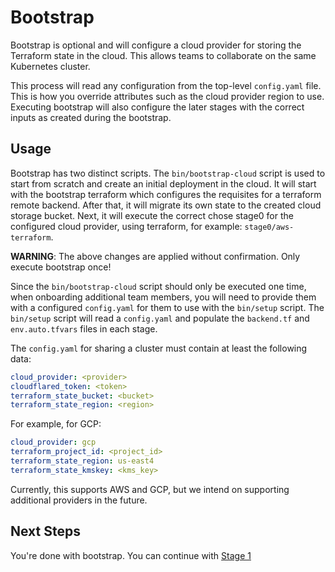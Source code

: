 # Bootstrap

Bootstrap is optional and will configure a cloud provider for storing the Terraform state in the cloud. This allows
teams to collaborate on the same Kubernetes cluster.

This process will read any configuration from the top-level `config.yaml` file. This is how you override attributes
such as the cloud provider region to use. Executing bootstrap will also configure the later stages with the correct
inputs as created during the bootstrap.

## Usage

Bootstrap has two distinct scripts. The `bin/bootstrap-cloud` script is used to start from scratch and create an
initial deployment in the cloud. It will start with the bootstrap terraform which configures the requisites for a
terraform remote backend. After that, it will migrate its own state to the created cloud storage bucket. Next, it
will execute the correct chose stage0 for the configured cloud provider, using terraform, for example:
`stage0/aws-terraform`.

**WARNING**: The above changes are applied without confirmation. Only execute bootstrap once!

Since the `bin/bootstrap-cloud` script should only be executed one time, when onboarding additional team members,
you will need to provide them with a configured `config.yaml` for them to use with the `bin/setup` script. The
`bin/setup` script will read a `config.yaml` and populate the `backend.tf` and `env.auto.tfvars` files in each
stage.

The `config.yaml` for sharing a cluster must contain at least the following data:

```yaml
cloud_provider: <provider>
cloudflared_token: <token>
terraform_state_bucket: <bucket>
terraform_state_region: <region>
```

For example, for GCP:

```yaml
cloud_provider: gcp
terraform_project_id: <project_id>
terraform_state_region: us-east4
terraform_state_kmskey: <kms_key>
```

Currently, this supports AWS and GCP, but we intend on supporting additional providers in the
future.

## Next Steps

You're done with bootstrap. You can continue with [Stage 1](../stage1/README.md)
